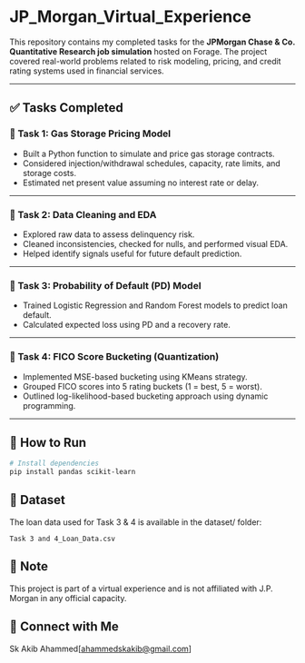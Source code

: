 # JP_Morgan_Virtual_Experience
This repository contains my completed tasks for the **JPMorgan Chase & Co. Quantitative Research job simulation** hosted on Forage. The project covered real-world problems related to risk modeling, pricing, and credit rating systems used in financial services.

---

## ✅ Tasks Completed

### 🔹 Task 1: Gas Storage Pricing Model
- Built a Python function to simulate and price gas storage contracts.
- Considered injection/withdrawal schedules, capacity, rate limits, and storage costs.
- Estimated net present value assuming no interest rate or delay.

---

### 🔹 Task 2: Data Cleaning and EDA
- Explored raw data to assess delinquency risk.
- Cleaned inconsistencies, checked for nulls, and performed visual EDA.
- Helped identify signals useful for future default prediction.

---

### 🔹 Task 3: Probability of Default (PD) Model
- Trained Logistic Regression and Random Forest models to predict loan default.
- Calculated expected loss using PD and a recovery rate.

---

### 🔹 Task 4: FICO Score Bucketing (Quantization)
- Implemented MSE-based bucketing using KMeans strategy.
- Grouped FICO scores into 5 rating buckets (1 = best, 5 = worst).
- Outlined log-likelihood-based bucketing approach using dynamic programming.

---

## 🚀 How to Run
```bash
# Install dependencies
pip install pandas scikit-learn
```

## 📁 Dataset
The loan data used for Task 3 & 4 is available in the dataset/ folder:
```
Task 3 and 4_Loan_Data.csv
```
## 📌 Note
This project is part of a virtual experience and is not affiliated with J.P. Morgan in any official capacity.

## 🔗 Connect with Me
Sk Akib Ahammed[ahammedskakib@gmail.com]
